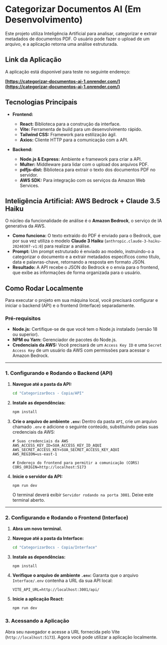# Categorizar Documentos AI (Em Desenvolvimento)

Este projeto utiliza Inteligência Artificial para analisar, categorizar e extrair metadados de documentos PDF. O usuário pode fazer o upload de um arquivo, e a aplicação retorna uma análise estruturada.

## Link da Aplicação

A aplicação está disponível para teste no seguinte endereço:

**[https://categorizar-documentos-ai-1.onrender.com/](https://categorizar-documentos-ai-1.onrender.com/)**

## Tecnologias Principais

  * **Frontend:**

      * **React:** Biblioteca para a construção da interface.
      * **Vite:** Ferramenta de build para um desenvolvimento rápido.
      * **Tailwind CSS:** Framework para estilização ágil.
      * **Axios:** Cliente HTTP para a comunicação com a API.

  * **Backend:**

      * **Node.js & Express:** Ambiente e framework para criar a API.
      * **Multer:** Middleware para lidar com o upload dos arquivos PDF.
      * **pdfjs-dist:** Biblioteca para extrair o texto dos documentos PDF no servidor.
      * **AWS SDK:** Para integração com os serviços da Amazon Web Services.

## Inteligência Artificial: AWS Bedrock + Claude 3.5 Haiku

O núcleo da funcionalidade de análise é o **Amazon Bedrock**, o serviço de IA generativa da AWS.

  * **Como funciona:** O texto extraído do PDF é enviado para o Bedrock, que por sua vez utiliza o modelo **Claude 3 Haiku** (`anthropic.claude-3-haiku-20240307-v1:0`) para realizar a análise.
  * **Prompt:** Um prompt estruturado é enviado ao modelo, instruindo-o a categorizar o documento e a extrair metadados específicos como título, data e palavras-chave, retornando a resposta em formato JSON.
  * **Resultado:** A API recebe o JSON do Bedrock e o envia para o frontend, que exibe as informações de forma organizada para o usuário.

## Como Rodar Localmente

Para executar o projeto em sua máquina local, você precisará configurar e iniciar o backend (API) e o frontend (Interface) separadamente.

### Pré-requisitos

  * **Node.js:** Certifique-se de que você tem o Node.js instalado (versão 18 ou superior).
  * **NPM ou Yarn:** Gerenciador de pacotes do Node.js.
  * **Credenciais da AWS:** Você precisará de um `Access Key ID` e uma `Secret Access Key` de um usuário da AWS com permissões para acessar o Amazon Bedrock.

-----

### 1\. Configurando e Rodando o Backend (API)

1.  **Navegue até a pasta da API:**

    ```bash
    cd "CategorizarDocs - Copia/API"
    ```

2.  **Instale as dependências:**

    ```bash
    npm install
    ```

3.  **Crie o arquivo de ambiente `.env`:**
    Dentro da pasta `API`, crie um arquivo chamado `.env` e adicione o seguinte conteúdo, substituindo pelas suas credenciais da AWS:

    ```env
    # Suas credenciais da AWS
    AWS_ACCESS_KEY_ID=SUA_ACCESS_KEY_ID_AQUI
    AWS_SECRET_ACCESS_KEY=SUA_SECRET_ACCESS_KEY_AQUI
    AWS_REGION=us-east-1

    # Endereço do frontend para permitir a comunicação (CORS)
    CORS_ORIGIN=http://localhost:5173
    ```

4.  **Inicie o servidor da API:**

    ```bash
    npm run dev
    ```

    O terminal deverá exibir `Servidor rodando na porta 3001`. Deixe este terminal aberto.

-----

### 2\. Configurando e Rodando o Frontend (Interface)

1.  **Abra um novo terminal.**

2.  **Navegue até a pasta da Interface:**

    ```bash
    cd "CategorizarDocs - Copia/Interface"
    ```

3.  **Instale as dependências:**

    ```bash
    npm install
    ```

4.  **Verifique o arquivo de ambiente `.env`:**
    Garanta que o arquivo `Interface/.env` contenha a URL da sua API local:

    ```env
    VITE_API_URL=http://localhost:3001/api/
    ```

5.  **Inicie a aplicação React:**

    ```bash
    npm run dev
    ```

### 3\. Acessando a Aplicação

Abra seu navegador e acesse a URL fornecida pelo Vite (`http://localhost:5173`). Agora você pode utilizar a aplicação localmente.